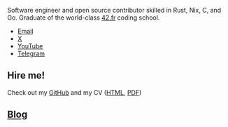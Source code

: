 Software engineer and open source contributor skilled in Rust, Nix, C, and Go. Graduate of the world-class [42.fr](https://42.fr) coding school.

* [Email](mailto:alan.urman@gmail.com)
* [X](https://x.com/alurmanc)
* [YouTube](https://youtube.com/@alurma)
* [Telegram](https://t.me/alurm)

## Hire me!

Check out my [GitHub](https://github.com/alurm) and my CV ([HTML](./resume/alan-urmancheev.html), [PDF](./resume/alan-urmancheev.pdf))

## [Blog](./blog/index.html)

<!-- ## [Web extensions](./extensions/index.html) -->
